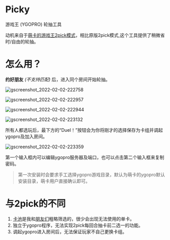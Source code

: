 # Picky
游戏王 (YGOPRO) 轮抽工具

动机来自于[萌卡的游戏王2pick模式](https://ygobbs.com/t/%E6%96%B0%E5%B9%B4%E6%96%B0%E7%8E%A9%E6%B3%95%EF%BC%81%E6%9C%80%E6%96%B0%E5%A8%B1%E4%B9%90%E6%A8%A1%E5%BC%8F%E8%BD%AE%E6%8A%BD2pick-v10-%E4%B8%8A%E7%BA%BF%EF%BC%81/87931)，相比原版2pick模式,这个工具提供了稍微省时/自由的轮抽。

# 怎么用？

**约好朋友** _(不支持匹配)_ 后，进入同个房间开始轮抽。

![gscreenshot_2022-02-02-222758](https://user-images.githubusercontent.com/3675514/152178381-0d858376-dc2f-41cc-9df6-3ec4a85bd547.png)

![gscreenshot_2022-02-02-222957](https://user-images.githubusercontent.com/3675514/152178676-febeb9be-f63e-4230-860c-58909fcf021f.png)

![gscreenshot_2022-02-02-222944](https://user-images.githubusercontent.com/3675514/152178632-7d1da3f0-e675-4810-a7dc-f9dbbf378559.png)

![gscreenshot_2022-02-02-223132](https://user-images.githubusercontent.com/3675514/152178685-d9a86a3c-83a7-41d0-b679-931267d8b5d9.png)

所有人都选玩后，最下方的“Duel！”按钮会为你将刚才的选择保存为卡组并调起ygopro及加入房间。

![gscreenshot_2022-02-02-223359](https://user-images.githubusercontent.com/3675514/152178732-7c9fffc2-2d55-4bde-a85e-1914ef2f3475.png)

第一个输入框内可以编辑ygopro服务器及端口，也可以点击第二个输入框来复制密码。

> 第一次安装时会要求手工选择ygopro游戏目录，默认为萌卡的ygopro默认安装目录，萌卡用户直接确认即可。

# 与2pick的不同

1. [卡池](https://github.com/ghlin/picky/blob/31d5a887c5ac6534abd4aba1bdca958ab3d11d7c/modules/server/assets/pool.json)是我和[朋友](https://github.com/Graveflli)[们](https://github.com/SHsdust)粗略筛选的，很少会出现无法使用的单卡。
2. 独立于ygopro程序，无法实现2pick每回合抽卡前二选一的功能。
3. 调起ygopro进入房间后，无法保证玩家不自己更换卡组。
